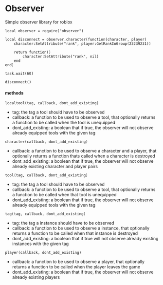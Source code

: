 # Observer

Simple observer library for roblox

```luau
local observer = require("observer")

local disconnect = observer.character(function(character, player)
    character:SetAttribute("rank", player:GetRankInGroup(23239231))

    return function()
        character:SetAttribute("rank", nil)
    end
end)

task.wait(60)

disconnect()

```

#### methods

```luau
localtool(tag, callback, dont_add_existing)
```
- tag: the tag a tool should have to be observed
- callback: a function to be used to observe a tool, that optionally returns a function to be called when the tool is unequipped
- dont_add_existing: a boolean that if true, the observer will not observe already equipped tools with the given tag

```luau
character(callback, dont_add_existing)
```
- callback: a function to be used to observe a character and a player, that optionally returns a function thats called when a character is destroyed
- dont_add_existing: a boolean that if true, the observer will not observe already existing character and player pairs

```luau
tool(tag, callback, dont_add_existing)
```
- tag: the tag a tool should have to be observed
- callback: a function to be used to observe a tool, that optionally returns a function to be called when that tool is unequipped 
- dont_add_existing: a boolean that if true, the observer will not observe already equipped tools with the given tag

```luau
tag(tag, callback, dont_add_existing)
```
- tag: the tag a instance should have to be observed
- callback: a function to be used to observe a instance, that optionally returns a function to be called when that instance is destroyed
- dont_add_existing: a boolean that if true will not observe already existing instances with the given tag

```luau
player(callback, dont_add_existing)
```
- callback: a function to be used to observe a player, that optionally returns a function to be called when the player leaves the game
- dont_add_existing: a boolean that if true, the observer will not observe already existing players
